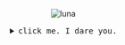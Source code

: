 <p align="center">
    <!-- 
    <img src="https://media.giphy.com/media/KcePHlH8aT5vE519xe/giphy.gif" alt="symbols">
    -->
 <img src="https://media.giphy.com/media/CTcyjVJQMEi2Y/giphy.gif" alt="luna">
</p>

<details>
  <summary align="center"><samp>click me. I dare you.</samp></summary>
  <hr>
  <div style="width:100%;height:0;padding-bottom:100%;position:relative;"><img src="https://media.giphy.com/media/xTk9ZOk8WmSKQpFg1W/giphy-downsized.gif" align="left" valign="middle" width="100%" height="100%" frameBorder="0"></img></div> Hi, i’m <strong>CR0W</strong>. I'm a computer science student based in &#127464&#127487 Prague. <code>Coding</code> and <code>learning</code> is my passion.
  <hr>
  <p align="center">
    Have a nice day. &#127988&#8205&#9760&#65039<br>
    <a href="https://twitter.com/intent/tweet?text=@lvcastrelec%20Heyo,%20I%20come%20from%20github%21%21%20" style="width: 50%"><kbd>hit me up on twitter</kbd></a> <a href="https://www.instagram.com/lvcastrelec/"><kbd>stalk me on ig</kbd></a>
   </p>
</details>
